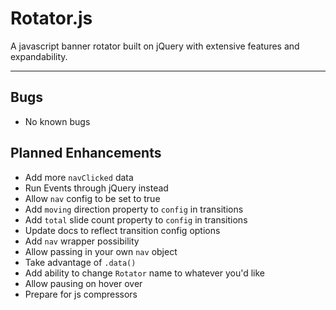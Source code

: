 ﻿# Rotator.js  
A javascript banner rotator built on jQuery with extensive features and expandability.

---

## Bugs
- No known bugs

## Planned Enhancements
- Add more `navClicked` data
- Run Events through jQuery instead
- Allow `nav` config to be set to true
- Add `moving` direction property to `config` in transitions
- Add `total` slide count property to `config` in transitions
- Update docs to reflect transition config options
- Add `nav` wrapper possibility
- Allow passing in your own `nav` object
- Take advantage of `.data()`
- Add ability to change `Rotator` name to whatever you'd like
- Allow pausing on hover over
- Prepare for js compressors
